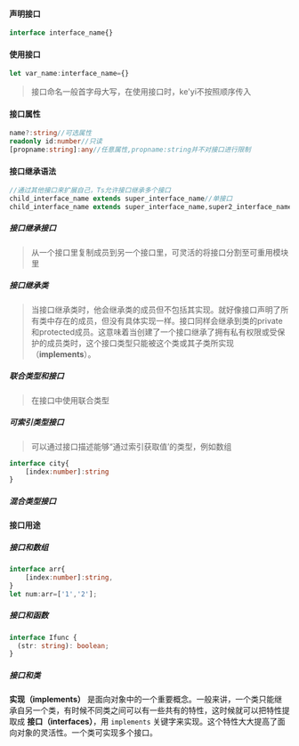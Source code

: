 

#### 声明接口

```ts
interface interface_name{}
```

#### 使用接口

```ts
let var_name:interface_name={}
```

> 接口命名一般首字母大写，在使用接口时，ke'yi不按照顺序传入

#### 接口属性

```ts
name?:string//可选属性
readonly id:number//只读
[propname:string]:any//任意属性,propname:string并不对接口进行限制
```

#### 接口继承语法

```ts
//通过其他接口来扩展自己，Ts允许接口继承多个接口
child_interface_name extends super_interface_name//单接口
child_interface_name extends super_interface_name,super2_interface_name...//多接口
```

##### 接口继承接口

> 从一个接口里复制成员到另一个接口里，可灵活的将接口分割至可重用模块里

##### 接口继承类

> 当接口继承类时，他会继承类的成员但不包括其实现。就好像接口声明了所有类中存在的成员，但没有具体实现一样。接口同样会继承到类的private和protected成员。这意味着当创建了一个接口继承了拥有私有权限或受保护的成员类时，这个接口类型只能被这个类或其子类所实现（**implements**）。

##### 联合类型和接口

> 在接口中使用联合类型

##### 可索引类型接口

> 可以通过接口描述能够“通过索引获取值’的类型，例如数组

```ts
interface city{
    [index:number]:string
}
```

##### 混合类型接口

#### 接口用途

##### 接口和数组

```ts
interface arr{
    [index:number]:string,
}
let num:arr=['1','2'];
```

##### 接口和函数

```ts
interface Ifunc {
  (str: string): boolean;
}
```

##### 接口和类

**实现（implements）** 是面向对象中的一个重要概念。一般来讲，一个类只能继承自另一个类，有时候不同类之间可以有一些共有的特性，这时候就可以把特性提取成 **接口（interfaces）**，用 `implements` 关键字来实现。这个特性大大提高了面向对象的灵活性。一个类可实现多个接口。
